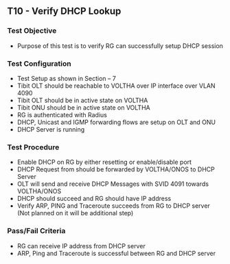 ## T10 - Verify DHCP Lookup

### Test Objective

* Purpose of this test is to verify RG can successfully setup DHCP session

### Test Configuration
* Test Setup as shown in Section – 7
* Tibit OLT should be reachable to VOLTHA over IP interface over VLAN 4090
* Tibit OLT should be in active state on VOLTHA
* Tibit ONU should be in active state on VOLTHA
* RG is authenticated with Radius
* DHCP, Unicast and IGMP forwarding flows are setup on OLT and ONU
* DHCP Server is running

### Test Procedure
* Enable DHCP on RG by either resetting or enable/disable port
* DHCP Request from should be forwarded by VOLTHA/ONOS to DHCP Server
* OLT will send and receive DHCP Messages with SVID 4091 towards VOLTHA/ONOS
* DHCP should succeed and RG should have IP address
* Verify ARP, PING and Traceroute succeeds from RG to DHCP server (Not planned on it will be additional step)

### Pass/Fail Criteria
* RG can receive IP address from DHCP server
* ARP, Ping and Traceroute is successful between RG and DHCP server

